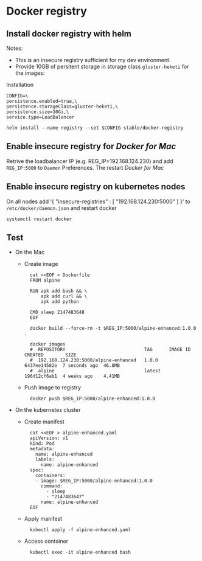 # Docker registry

## Install docker registry with helm

Notes:

- This is an insecure registry sufficient for my dev environment.
- Provide 10GB of persitent storage in storage class `gluster-heketi` for the images:

Installation

    CONFIG=\
    persistence.enabled=true,\
    persistence.storageClass=gluster-heketi,\
    persistence.size=10Gi,\
    service.type=LoadBalancer

    helm install --name registry --set $CONFIG stable/docker-registry


## Enable insecure registry for *Docker for Mac*

Retrive the loadbalancer IP (e.g. REG_IP=192.168.124.230) and add `REG_IP:5000` to `Daemon` Preferences. The  restart *Docker for Mac*

## Enable insecure registry on kubernetes nodes

On all nodes add '{ "insecure-registries" : [ "192.168.124.230:5000" ] }' to `/etc/docker/daemon.json` and restart docker 

    systemctl restart docker


## Test 

- On the Mac

    - Create image

            cat <<EOF > Dockerfile
            FROM alpine

            RUN apk add bash && \
                apk add curl && \
                apk add python

            CMD sleep 2147483648
            EOF

            docker build --force-rm -t $REG_IP:5000/alpine-enhanced:1.0.0 .

            docker images
            #  REPOSITORY                             TAG      IMAGE ID      CREATED        SIZE
            #  192.168.124.230:5000/alpine-enhanced   1.0.0    6437ee14582e  7 seconds ago  46.8MB
            #  alpine                                 latest   196d12cf6ab1  4 weeks ago    4.41MB

    - Push image to registry

            docker push $REG_IP:5000/alpine-enhanced:1.0.0

- On the kubernetes cluster

    - Create manifest

            cat <<EOF > alpine-enhanced.yaml
            apiVersion: v1
            kind: Pod
            metadata:
              name: alpine-enhanced
              labels:
                name: alpine-enhanced
            spec:
              containers:
              - image: $REG_IP:5000/alpine-enhanced:1.0.0
                command:
                  - sleep
                  - "2147483647"
                name: alpine-enhanced
            EOF

    - Apply manifest

            kubectl apply -f alpine-enhanced.yaml

    - Access container

            kubectl exec -it alpine-enhanced bash
